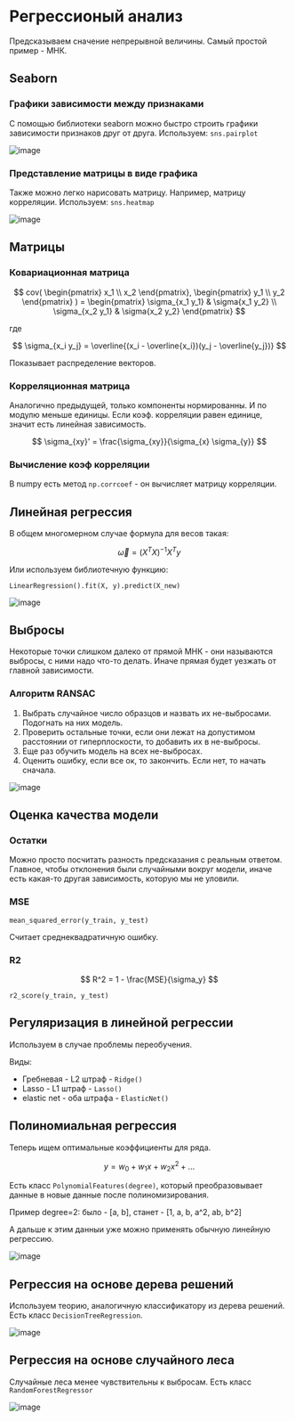 # Регрессионый анализ

Предсказываем сначение непрерывной величины.
Самый простой пример - МНК.

## Seaborn

### Графики зависимости между признаками

С помощью библиотеки seaborn можно быстро строить графики зависимости признаков друг от друга.
Используем:
```sns.pairplot```

![image](https://user-images.githubusercontent.com/25401699/226959043-3c0714ea-7b18-460a-958f-5427189c7f39.png)

### Представление матрицы в виде графика

Также можно легко нарисовать матрицу. Например, матрицу корреляции.
Используем:
```sns.heatmap```

![image](https://user-images.githubusercontent.com/25401699/226959110-255435cc-e941-4e81-b16b-4ed96d383d0f.png)

## Матрицы

### Ковариационная матрица

$$
cov(
\begin{pmatrix}
x_1 \\
x_2
\end{pmatrix},
\begin{pmatrix}
y_1 \\
y_2
\end{pmatrix}
) =
\begin{pmatrix}
\sigma_{x_1 y_1} & \sigma{x_1 y_2} \\
\sigma_{x_2 y_1} & \sigma{x_2 y_2}
\end{pmatrix}
$$

где

$$
\sigma_{x_i y_j} = \overline{(x_i - \overline{x_i})(y_j - \overline{y_j})}
$$

Показывает распределение векторов.

### Корреляционная матрица

Аналогично предыдущей, только компоненты нормированны. И по модулю меньше единицы.
Если коэф. корреляции равен единице, значит есть линейная зависимость.

$$
\sigma_{xy}' = \frac{\sigma_{xy}}{\sigma_{x} \sigma_{y}}
$$

### Вычисление коэф корреляции

В numpy есть метод ```np.corrcoef``` - он вычисляет матрицу корреляции.

## Линейная регрессия

В общем многомерном случае формула для весов такая:

$$
\vec \omega = (X^T X)^{-1} X^T y
$$

Или используем библиотечную функцию:

```
LinearRegression().fit(X, y).predict(X_new)
```

![image](https://user-images.githubusercontent.com/25401699/226959279-36112146-3f5f-43c3-9567-93165e9516d9.png)

## Выбросы

Некоторые точки слишком далеко от прямой МНК - они называются выбросы,
с ними надо что-то делать. Иначе прямая будет уезжать от главной зависимости.

### Алгоритм RANSAC

1. Выбрать случайное число образцов и назвать их не-выбросами. Подогнать на них модель.
2. Проверить остальные точки, если они лежат на допустимом расстоянии от гиперплоскости, то
добавить их в не-выбросы.
3. Еще раз обучить модель на всех не-выбросах.
4. Оценить ошибку, если все ок, то закончить. Если нет, то начать сначала.

![image](https://user-images.githubusercontent.com/25401699/226959360-8e83e5ef-c0d6-4362-aba2-169ffa951fd9.png)

## Оценка качества модели

### Остатки

Можно просто посчитать разность предсказания с реальным ответом.
Главное, чтобы отклонения были случайными вокруг модели, иначе
есть какая-то другая зависимость, которую мы не уловили.

### MSE

```
mean_squared_error(y_train, y_test)
```

Считает среднеквадратичную ошибку.

### R2

$$
R^2 = 1 - \frac{MSE}{\sigma_y}
$$

```
r2_score(y_train, y_test)
```

## Регуляризация в линейной регрессии

Используем в случае проблемы переобучения.

Виды:

* Гребневая - L2 штраф - ```Ridge()```
* Lasso - L1 штраф - ```Lasso()```
* elastic net - оба штрафа - ```ElasticNet()```

## Полиномиальная регрессия

Теперь ищем оптимальные коэффициенты для ряда.

$$
y = w_0 + w_1 x + w_2 x^2 + ...
$$

Есть класс ```PolynomialFeatures(degree)```, который преобразовывает данные
в новые данные после полиномизирования.

Пример degree=2: было - [a, b], станет - [1, a, b, a^2, ab, b^2]

А дальше к этим данныи уже можно применять обычную линейную регрессию.

![image](https://user-images.githubusercontent.com/25401699/226959465-c78f9fd5-5ae1-4f6f-8646-9b7931d30ebd.png)

## Регрессия на основе дерева решений

Используем теорию, аналогичную классификатору из дерева решений.
Есть класс ```DecisionTreeRegression```.

![image](https://user-images.githubusercontent.com/25401699/226959548-57c27115-ec25-4374-8a1e-bba41b484b65.png)

## Регрессия на основе случайного леса

Случайные леса менее чувствительны к выбросам.
Есть класс ```RandomForestRegressor```

![image](https://user-images.githubusercontent.com/25401699/226959605-5f875f17-f43e-42d4-8916-424f98c55645.png)

